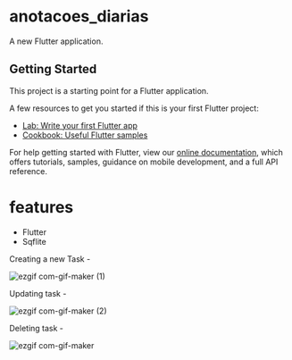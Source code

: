 # anotacoes_diarias

A new Flutter application.

## Getting Started

This project is a starting point for a Flutter application.

A few resources to get you started if this is your first Flutter project:

- [Lab: Write your first Flutter app](https://flutter.dev/docs/get-started/codelab)
- [Cookbook: Useful Flutter samples](https://flutter.dev/docs/cookbook)

For help getting started with Flutter, view our
[online documentation](https://flutter.dev/docs), which offers tutorials,
samples, guidance on mobile development, and a full API reference.


# features

- Flutter
- Sqflite



Creating a new Task -

![ezgif com-gif-maker (1)](https://user-images.githubusercontent.com/58492693/110348913-eb460a00-8010-11eb-8b5c-e3e08bc014c1.gif)



Updating task -

![ezgif com-gif-maker (2)](https://user-images.githubusercontent.com/58492693/110349130-247e7a00-8011-11eb-90a1-961ba7281b87.gif)



Deleting task -

![ezgif com-gif-maker](https://user-images.githubusercontent.com/58492693/110348617-986c5280-8010-11eb-8bc6-d12e544fe9e8.gif)

